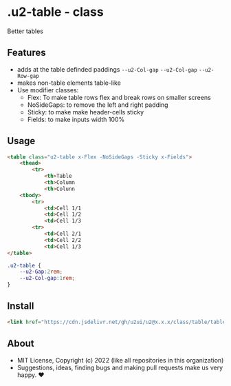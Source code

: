 # .u2-table - class
Better tables

## Features

- adds at the table definded paddings `--u2-Col-gap` `--u2-Col-gap` `--u2-Row-gap`
- makes non-table elements table-like
- Use modifier classes: 
    - Flex: To make table rows flex and break rows on smaller screens
    - NoSideGaps: to remove the left and right padding
    - Sticky: to make make header-cells sticky
    - Fields: to make inputs width 100%

## Usage

```html
<table class="u2-table x-Flex -NoSideGaps -Sticky x-Fields">
    <thead>
        <tr>
            <th>Table
            <th>Column
            <th>Colunn
    <tbody>
        <tr>
            <td>Cell 1/1
            <td>Cell 1/2
            <td>Cell 1/3
        <tr>
            <td>Cell 2/1
            <td>Cell 2/2
            <td>Cell 1/3
</table>
```

```css
.u2-table {
    --u2-Gap:2rem;
    --u2-Col-gap:1rem;
}
```

## Install

```html
<link href="https://cdn.jsdelivr.net/gh/u2ui/u2@x.x.x/class/table/table.min.css" rel=stylesheet>
```

## About

- MIT License, Copyright (c) 2022 <u2> (like all repositories in this organization) <br>
- Suggestions, ideas, finding bugs and making pull requests make us very happy. ♥

